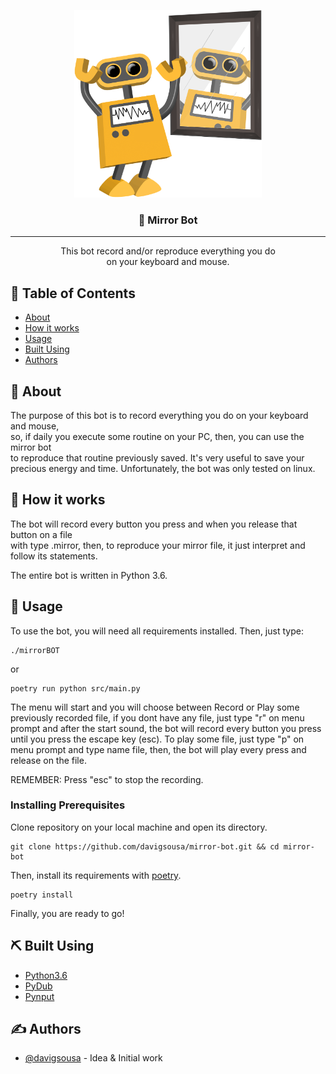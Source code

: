<p align="center">
  <a href="" rel="noopener">
 <img width=300px height=300px src="./assets/logo.png" alt="Bot logo"></a>
</p>

<h3 align="center">🤖 Mirror Bot</h3>

---

<p align="center"> 
    This bot record and/or reproduce everything you do <br>
    on your keyboard and mouse. 
</p>

## 📝 Table of Contents

- [About](#about)
- [How it works](#working)
- [Usage](#usage)
- [Built Using](#built_using)
- [Authors](#authors)

## 🧐 About <a name = "about"></a>

The purpose of this bot is to record everything you do on your keyboard and mouse, <br>
so, if daily you execute some routine on your PC, then, you can use the mirror bot <br>
to reproduce that routine previously saved. It's very useful to save your precious energy and time. Unfortunately, the bot was only tested on linux.

## 💭 How it works <a name = "working"></a>

The bot will record every button you press and when you release that button on a file <br>
with type .mirror, then, to reproduce your mirror file, it just interpret and <br>
follow its statements.

The entire bot is written in Python 3.6.

## 🎈 Usage <a name = "usage"></a>

To use the bot, you will need all requirements installed.
Then, just type:

```
./mirrorBOT
```

or

```
poetry run python src/main.py
```

The menu will start and you will choose between Record or Play some previously recorded file, if you dont have any file, just type "r" on menu prompt and after the start sound, the bot will record every button you press until you press the escape key (esc). To play some file, just type "p" on menu prompt and type name file, then, the bot will play every press and release on the file.

REMEMBER: Press "esc" to stop the recording.

### Installing Prerequisites

Clone repository on your local machine and open its directory.

```
git clone https://github.com/davigsousa/mirror-bot.git && cd mirror-bot
```

Then, install its requirements with [poetry](https://python-poetry.org/).

```
poetry install
```

Finally, you are ready to go!

## ⛏️ Built Using <a name = "built_using"></a>

- [Python3.6](https://www.python.org/)
- [PyDub](https://pypi.org/project/pydub/)
- [Pynput](https://pypi.org/project/pynput/)

## ✍️ Authors <a name = "authors"></a>

- [@davigsousa](https://github.com/davigsousa) - Idea & Initial work
